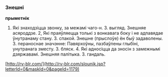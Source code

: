 ### Знешні
**прыметнік**

1. Які знаходзіцца звонку, за межамі чаго-н. З. выгляд. Знешняе асяроддзе. 2, Які праяўляецца толькі з вонкавага боку і не адпавядае ўнутранаму стану. З. спакой. Знешне (прыслоўе) ён быў задаволены. 3. пераноснае значэнне: Павярхоўны, пазбаўлены глыбіні, унутранага зместу. З. бляск. 4. Які адносіцца да зносін з замежнымі дзяржавамі. Знешняя палітыка. З. гандаль.

<a rel="author">[http://rv-blr.com/](http://rv-blr.com/slounik.jsp?letterId=0&maskId=0&pageId=1179)</a>
